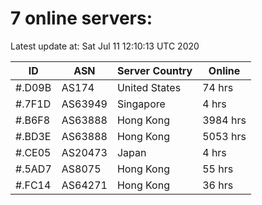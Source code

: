 # 7 online servers:

Latest update at: Sat Jul 11 12:10:13 UTC 2020

| ID | ASN | Server Country | Online |
| -- | --- | -------------- | ------ |
| #.D09B | AS174 | United States | 74 hrs |
| #.7F1D | AS63949 | Singapore | 4 hrs |
| #.B6F8 | AS63888 | Hong Kong | 3984 hrs |
| #.BD3E | AS63888 | Hong Kong | 5053 hrs |
| #.CE05 | AS20473 | Japan | 4 hrs |
| #.5AD7 | AS8075 | Hong Kong | 55 hrs |
| #.FC14 | AS64271 | Hong Kong | 36 hrs |

